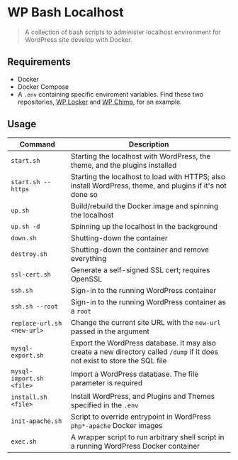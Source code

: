 # WP Bash Localhost

> A collection of bash scripts to administer localhost environment for WordPress site develop with Docker.

## Requirements

- Docker
- Docker Compose
- A `.env` containing specific enviroment variables. Find these two repositories, [WP Locker](https://github.com/tfirdaus/wp-locker) and [WP Chimp](https://github.com/wp-chimp/wp-chimp), for an example.

## Usage

| Command | Description |
| --- | --- |
| `start.sh` | Starting the localhost with WordPress, the theme, and the plugins installed |
| `start.sh --https` | Starting the localhost to load with HTTPS; also install WordPress, theme, and plugins if it's not done so |
| `up.sh` | Build/rebuild the Docker image and spinning the localhost |
| `up.sh -d` | Spinning up the localhost in the background |
| `down.sh` | Shutting-down the container |
| `destroy.sh` | Shutting-down the container and remove everything |
| `ssl-cert.sh` | Generate a self-signed SSL cert; requires OpenSSL |
| `ssh.sh` | Sign-in to the running WordPress container |
| `ssh.sh --root` | Sign-in to the running WordPress container as a `root` |
| `replace-url.sh <new-url>` | Change the current site URL with the `new-url` passed in the argument |
| `mysql-export.sh` | Export the WordPress database. It may also create a new directory called `/dump` if it does not exist to store the SQL file |
| `mysql-import.sh <file>` | Import a WordPress database. The file parameter is required |
| `install.sh <file>` | Install WordPress, and Plugins and Themes specified in the `.env` |
| `init-apache.sh` | Script to override entrypoint in WordPress `php*-apache` Docker images |
| `exec.sh` | A wrapper script to run arbitrary shell script in a running WordPress Docker container |